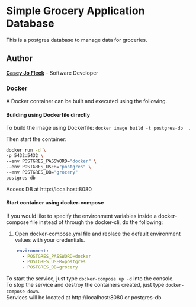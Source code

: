 # Simple Grocery Application Database

This is a postgres database to manage data for groceries.

## Author
**[Casey Jo Fleck](https://github.com/CaseyJoFleck)** - Software Developer

### Docker
A Docker container can be built and executed using the following. 

#### Building using Dockerfile directly
To build the image using Dockerfile:
`docker image build -t postgres-db  .`

Then start the container:
```bash 
docker run -d \
-p 5432:5432 \
--env POSTGRES_PASSWORD="docker" \
--env POSTGRES_USER="postgres" \
--env POSTGRES_DB="grocery" 
postgres-db
```

Access DB at http://localhost:8080

#### Start container using docker-compose
If you would like to specify the environment variables
inside a docker-compose file instead of through the docker-cli,
do the following:

1. Open docker-compose.yml file and replace the default environment values with your credentials.
```yaml 
    environment:
      - POSTGRES_PASSWORD=docker
      - POSTGRES_USER=postgres
      - POSTGRES_DB=grocery
```
To start the service, just type `docker-compose up -d` into the console. \
To stop the service and destroy the containers created, just type `docker-compose down`. \
Services will be located at http://localhost:8080 or postgres-db